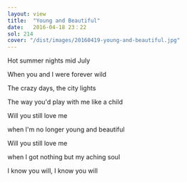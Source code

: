 ```yaml
---
layout: view
title:  "Young and Beautiful"
date:   2016-04-18 23：22
sol: 214
cover: "/dist/images/20160419-young-and-beautiful.jpg"
---
```

Hot summer nights mid July

When you and I were forever wild

The crazy days, the city lights

The way you'd play with me like a child

Will you still love me

when I'm no longer young and beautiful

Will you still love me

when I got nothing but my aching soul

I know you will, I know you will
